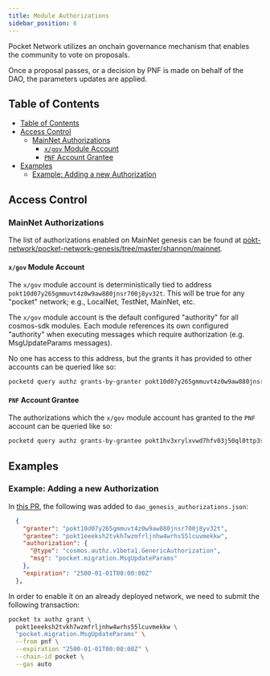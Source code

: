 ```yaml
---
title: Module Authorizations
sidebar_position: 6
---
```


Pocket Network utilizes an onchain governance mechanism that enables the community to vote on proposals.

Once a proposal passes, or a decision by PNF is made on behalf of the DAO, the parameters updates are applied.

## Table of Contents

- [Table of Contents](#table-of-contents)
- [Access Control](#access-control)
  - [MainNet Authorizations](#mainnet-authorizations)
    - [`x/gov` Module Account](#xgov-module-account)
    - [`PNF` Account Grantee](#pnf-account-grantee)
- [Examples](#examples)
  - [Example: Adding a new Authorization](#example-adding-a-new-authorization)

## Access Control

### MainNet Authorizations

The list of authorizations enabled on MainNet genesis can be found at [pokt-network/pocket-network-genesis/tree/master/shannon/mainnet](https://github.com/pokt-network/pocket-network-genesis/tree/master/shannon/mainnet).

#### `x/gov` Module Account

The `x/gov` module account is deterministically tied to address `pokt10d07y265gmmuvt4z0w9aw880jnsr700j8yv32t`. This will be true for any "pocket" network; e.g., LocalNet, TestNet, MainNet, etc.

The `x/gov` module account is the default configured "authority" for all cosmos-sdk modules. Each module references its own configured "authority" when executing messages which require authorization (e.g. MsgUpdateParams messages).

No one has access to this address, but the grants it has provided to other accounts can be queried like so:

```bash
pocketd query authz grants-by-granter pokt10d07y265gmmuvt4z0w9aw880jnsr700j8yv32t --node https://shannon-grove-rpc.mainnet.poktroll.com
```

#### `PNF` Account Grantee

The authorizations which the `x/gov` module account has granted to the `PNF` account can be queried like so:

```bash
pocketd query authz grants-by-grantee pokt1hv3xrylxvwd7hfv03j50ql0ttp3s5hqqelegmv --node https://shannon-grove-rpc.mainnet.poktroll.com
```

## Examples

### Example: Adding a new Authorization

In [this PR](https://github.com/pokt-network/poktroll/pull/1173/files), the following was added to `dao_genesis_authorizations.json`:

```json
  {
    "granter": "pokt10d07y265gmmuvt4z0w9aw880jnsr700j8yv32t",
    "grantee": "pokt1eeeksh2tvkh7wzmfrljnhw4wrhs55lcuvmekkw",
    "authorization": {
      "@type": "cosmos.authz.v1beta1.GenericAuthorization",
      "msg": "pocket.migration.MsgUpdateParams"
    },
    "expiration": "2500-01-01T00:00:00Z"
  },
```

In order to enable it on an already deployed network, we need to submit the following transaction:

```bash
pocket tx authz grant \
  pokt1eeeksh2tvkh7wzmfrljnhw4wrhs55lcuvmekkw \
  "pocket.migration.MsgUpdateParams" \
  --from pnf \
  --expiration "2500-01-01T00:00:00Z" \
  --chain-id pocket \
  --gas auto
```
